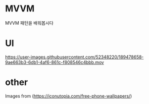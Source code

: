 # MVVM
MVVM 패턴을 배워봅시다

# UI
https://user-images.githubusercontent.com/52348220/189478658-9ae663b3-6db1-4af6-861c-f808546c4bbb.mov


# other
Images from (https://iconutopia.com/free-phone-wallpapers/)
